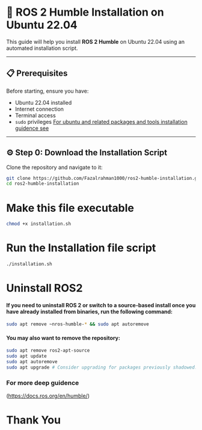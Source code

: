 # 🚀 ROS 2 Humble Installation on Ubuntu 22.04

This guide will help you install **ROS 2 Humble** on Ubuntu 22.04 using an automated installation script.  

---

## 📋 Prerequisites

Before starting, ensure you have:

- Ubuntu 22.04 installed  
- Internet connection  
- Terminal access  
- `sudo` privileges
  [For ubuntu and related packages and tools installation guidence see](https://ubuntu.com/tutorials/install-ubuntu-desktop#1-overview)
---

## ⚙️ Step 0: Download the Installation Script

Clone the repository and navigate to it:

```bash
git clone https://github.com/Fazalrahman1000/ros2-humble-installation.git
cd ros2-humble-installation

```


# Make this file executable
```bash
chmod +x installation.sh
```

# Run the Installation file script

```bash
./installation.sh

```
# Uninstall ROS2
#### If you need to uninstall ROS 2 or switch to a source-based install once you have already installed from binaries, run the following command:
```bash
sudo apt remove ~nros-humble-* && sudo apt autoremove
```
#### You may also want to remove the repository:

```bash
sudo apt remove ros2-apt-source
sudo apt update
sudo apt autoremove
sudo apt upgrade # Consider upgrading for packages previously shadowed.
```


### For more deep guidence
(https://docs.ros.org/en/humble/)

# Thank You
